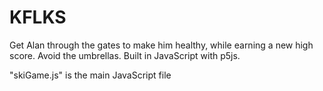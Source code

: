 # KFLKS
Get Alan through the gates to make him healthy, while earning a new high score. Avoid the umbrellas. Built in JavaScript with p5js.

"skiGame.js" is the main JavaScript file
